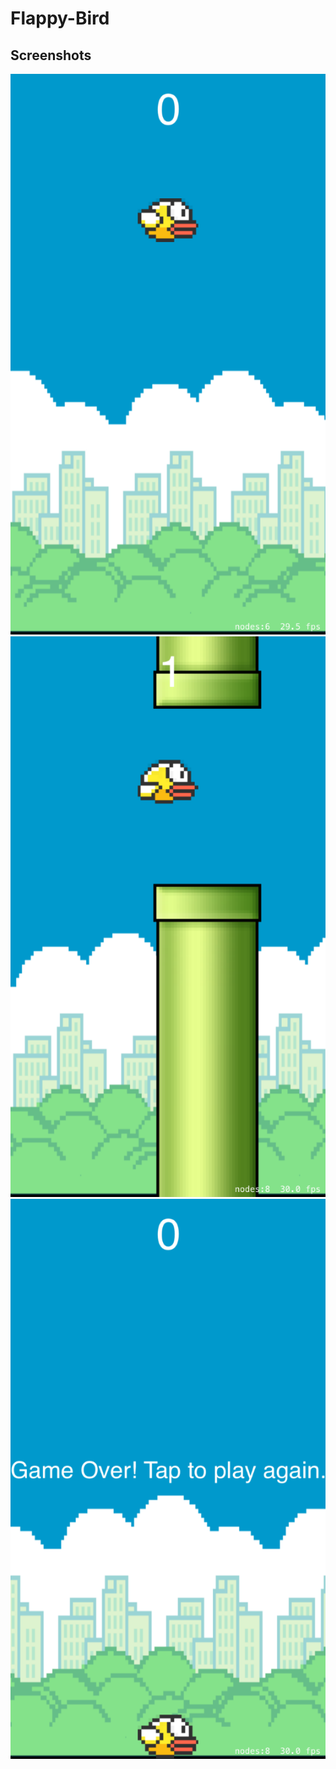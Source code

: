 # Flappy-Bird

Screenshots
-------------
![Alt text](/screenshots/FlappyBird1.png?raw=true "Flappy Bird")
![Alt text](/screenshots/FlappyBird2.png?raw=true "Flappy Bird")
![Alt text](/screenshots/FlappyBird3.png?raw=true "Flappy Bird")

